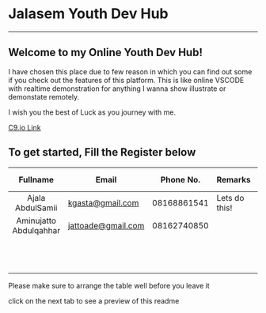 # Jalasem Youth Dev Hub
----------------------

## Welcome to my Online Youth Dev Hub!
I have chosen this place due to few reason in which you can find out some if you check out the features of this platform. This is like online VSCODE with realtime demonstration for anything I wanna show illustrate or demonstate remotely.

I wish you the best of Luck as you journey with me.

[C9.io Link](https://ide.c9.io/jalasem1/jalasem_youth_devhub)

To get started, Fill the Register below
------------------------------

|     Fullname     	    | Email            	| Phone No.    	| Remarks       	| Github username 	| Interest      |
|:----------------:	    |------------------	|--------------	|---------------	|-----------------	| --------------|
| Ajala AbdulSamii  	| kgasta@gmail.com 	| 08168861541 	| Lets do this! 	| jalasem         	| FullStack     |
|Aminujatto Abdulqahhar | jattoade@gmail.com| 08162740850   |              	    | jattoabdul        | Backend       |
|                  	    |                  	|              	|               	|                 	|               |
|                  	    |                  	|              	|               	|                 	|               |
|                  	    |                  	|              	|               	|                 	|               |
|                  	    |                  	|              	|               	|                 	|               |
|                  	    |                  	|              	|               	|                 	|               |
|                  	    |                  	|              	|               	|                 	|               |
|                  	    |                  	|              	|               	|                 	|               |
|                  	    |                  	|              	|               	|                 	|               |
|                  	    |                  	|              	|               	|                 	|               |
|                  	    |                  	|              	|               	|                 	|               |
|                  	    |                  	|              	|               	|                 	|               |
|                  	    |                  	|              	|               	|                 	|               |

Please make sure to arrange the table well before you leave it

click on the next tab to see a preview of this readme